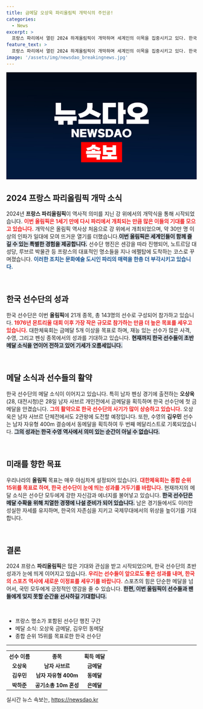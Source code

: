 ```yaml
---
title: 금메달 오상욱 파리올림픽 개막식의 주인공!
categories:
  - News
excerpt: >
  프랑스 파리에서 열린 2024 하계올림픽이 개막하며 세계인의 이목을 집중시키고 있다. 한국 선수단은 초반부터 메달 소식이 들려오며 15위 목표를 향해 순항 중이다. 오상욱의 금메달 등으로 희망을 더하고 있다!
feature_text: >
  프랑스 파리에서 열린 2024 하계올림픽이 개막하며 세계인의 이목을 집중시키고 있다. 한국 선수단은 초반부터 메달 소식이 들려오며 15위 목표를 향해 순항 중이다. 오상욱의 금메달 등으로 희망을 더하고 있다!
image: '/assets/img/newsdao_breakingnews.jpg'
---
```


<p><img src="/assets/img/newsdao_breakingnews.jpg" alt="pcversion 속보" /></p>

<h2 data-ke-size="size26">2024 프랑스 파리올림픽 개막 소식</h2>

<p data-ke-size="size16">2024년 <b>프랑스 파리올림픽</b>이 역사적 의미를 지닌 강 위에서의 개막식을 통해 시작되었습니다. <b><span style="color: #ee2323;">이번 올림픽은 1세기 만에 다시 파리에서 개최되는 만큼 많은 이들의 기대를 모으고 있습니다.</span></b> 개막식은 올림픽 역사상 처음으로 강 위에서 개최되었으며, 약 30만 명 이상의 인파가 일대에 모여 뜨거운 열기를 더했습니다.<b><span style="background-color: #21538527;">이번 올림픽은 세계인들이 함께 즐길 수 있는 특별한 경험을 제공합니다.</span></b> 선수단 행진은 센강을 따라 진행되어, 노트르담 대성당, 루브르 박물관 등 프랑스의 대표적인 명소들을 지나 에펠탑에 도착하는 코스로 꾸며졌습니다. <b><span style="color: #1a5490;">이러한 조치는 문화예술 도시인 파리의 매력을 한층 더 부각시키고 있습니다.</span></b></p>

<p data-ke-size="size16">&nbsp;</p>

<h2 data-ke-size="size26">한국 선수단의 성과</h2>

<p data-ke-size="size16">한국 선수단은 이번 <b>올림픽</b>에 21개 종목, 총 143명의 선수로 구성되어 참가하고 있습니다. <b><span style="color: #ee2323;">1976년 몬트리올 대회 이후 가장 작은 규모로 참가하는 만큼 더 높은 목표를 세우고 있습니다.</span></b> 대한체육회는 금메달 5개 이상을 목표로 하며, 재능 있는 선수가 많은 사격, 수영, 그리고 펜싱 종목에서의 성과를 기대하고 있습니다. <b><span style="background-color: #21538527;">현재까지 한국 선수들이 초반 메달 소식을 연이어 전하고 있어 기세가 오름세입니다.</span></b></p>

<p data-ke-size="size16">&nbsp;</p>

<h2 data-ke-size="size26">메달 소식과 선수들의 활약</h2>

<p data-ke-size="size16">한국 선수단의 메달 소식이 이어지고 있습니다. 특히 남자 펜싱 경기에 출전하는 <b>오상욱</b>(28, 대전시청)은 28일 남자 사브르 개인전에서 금메달을 획득하며 한국 선수단에 첫 금메달을 안겼습니다. <b><span style="color: #ee2323;">그의 활약으로 한국 선수단의 사기가 많이 상승하고 있습니다.</span></b> 오상욱은 남자 사브르 단체전에서도 2관왕에 도전할 예정입니다. 또한, 수영의 <b>김우민</b> 선수는 남자 자유형 400m 결승에서 동메달을 획득하여 두 번째 메달리스트로 기록되었습니다. <b><span style="background-color: #21538527;">그의 성과는 한국 수영 역사에서 의미 있는 순간이 아닐 수 없습니다.</span></b></p>

<p data-ke-size="size16">&nbsp;</p>

<h2 data-ke-size="size26">미래를 향한 목표</h2>

<p data-ke-size="size16">우리나라의 <b>올림픽</b> 목표는 매우 야심차게 설정되어 있습니다. <b><span style="color: #ee2323;">대한체육회는 종합 순위 15위를 목표로 하며, 한국 선수단이 눈에 띄는 성과를 거두기를 바랍니다.</span></b> 현재까지의 메달 소식은 선수단 모두에게 강한 자신감과 에너지를 불어넣고 있습니다. <b><span style="background-color: #21538527;">한국 선수단은 메달 수확을 위해 치열한 경쟁에 나설 준비가 되어 있습니다.</span></b> 남은 경기들에서도 이러한 성실한 자세를 유지하며, 한국의 자존심을 지키고 국제무대에서의 위상을 높이기를 기대합니다.</p>

<p data-ke-size="size16">&nbsp;</p>

<h2 data-ke-size="size26">결론</h2>

<p data-ke-size="size16">2024 프랑스 <b>파리올림픽</b>은 많은 기대와 관심을 받고 시작되었으며, 한국 선수단의 초반 성과가 눈에 띄게 이어지고 있습니다. <b><span style="color: #ee2323;">우리는 선수들이 앞으로도 좋은 성과를 내며, 한국의 스포츠 역사에 새로운 이정표를 세우기를 바랍니다.</span></b> 스포츠의 힘은 단순한 메달을 넘어서, 국민 모두에게 긍정적인 영감을 줄 수 있습니다. <b><span style="background-color: #21538527;">한편, 이번 올림픽이 선수들과 팬들에게 잊지 못할 순간을 선사하길 기대합니다.</span></b></p>

<p data-ke-size="size16">&nbsp;</p>

<ul>
    <li>프랑스 명소가 포함된 선수단 행진 구간</li>
    <li>메달 소식: 오상욱 금메달, 김우민 동메달</li>
    <li>종합 순위 15위를 목표로한 한국 선수단</li>
</ul>

<hr />

<table style="width:100%; margin-top: 10px;">
    <tr>
        <th style="text-align: center;"><b>선수 이름</b></th>
        <th style="text-align: center;"><b>종목</b></th>
        <th style="text-align: center;"><b>획득 메달</b></th>
    </tr>
    <tr>
        <td style="text-align: center; height: 17px;"><b>오상욱</b></td>
        <td style="text-align: center; height: 17px;"><b>남자 사브르</b></td>
        <td style="text-align: center; height: 17px;"><b>금메달</b></td>
    </tr>
    <tr>
        <td style="text-align: center; height: 17px;"><b>김우민</b></td>
        <td style="text-align: center; height: 17px;"><b>남자 자유형 400m</b></td>
        <td style="text-align: center; height: 17px;"><b>동메달</b></td>
    </tr>
    <tr>
        <td style="text-align: center; height: 17px;"><b>박하준</b></td>
        <td style="text-align: center; height: 17px;"><b>공기소총 10m 혼성</b></td>
        <td style="text-align: center; height: 17px;"><b>은메달</b></td>
    </tr>
</table>
실시간 뉴스 속보는, <a href="https://newsdao.kr" rel="dofollow">https://newsdao.kr</a>


